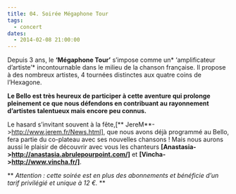 ```yaml
---
title: 04. Soirée Mégaphone Tour
tags: 
  - concert
dates:
  - 2014-02-08 21:00:00
---
```


Depuis 3 ans, le **‘Mégaphone Tour’** s’impose comme un* ‘amplificateur d’artiste’* incontournable dans le milieu de la chanson française.
Il propose à des nombreux artistes, 4 tournées distinctes aux quatre coins de l’Hexagone.

**Le Bello est très heureux de participer à cette aventure qui prolonge pleinement ce que nous défendons en contribuant au rayonnement d’artistes talentueux mais encore peu connus.**

Le hasard s’invitant souvent à la fête,[** JereM**->http://www.jerem.fr/News.html], que nous avons déjà programmé au Bello, fera partie du co-plateau avec ses nouvelles chansons ! Mais nous aurons aussi le plaisir de découvrir avec vous les chanteurs **[Anastasia->http://anastasia.abrulepourpoint.com/]** et **[Vincha->http://www.vincha.fr/]**.

** *Attention : cette soirée est en plus des abonnements et bénéficie d’un tarif privilégié et unique à 12 €.* **
